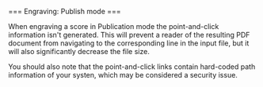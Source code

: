 === Engraving: Publish mode ===
    
When engraving a score in Publication mode the point-and-click information 
isn't generated. This will prevent a reader of the resulting PDF document 
from navigating to the corresponding line in the input file, but it will 
also significantly decrease the file size.

You should also note that the point-and-click links contain hard-coded path 
information of your systen, which may be considered a security issue.

